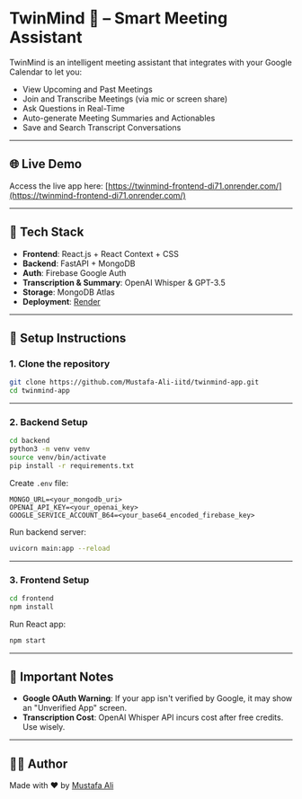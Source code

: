 # TwinMind 🧠 – Smart Meeting Assistant

TwinMind is an intelligent meeting assistant that integrates with your Google Calendar to let you:

* View Upcoming and Past Meetings
* Join and Transcribe Meetings (via mic or screen share)
* Ask Questions in Real-Time
* Auto-generate Meeting Summaries and Actionables
* Save and Search Transcript Conversations

---

## 🌐 Live Demo

Access the live app here: [https://twinmind-frontend-di71.onrender.com/](https://twinmind-frontend-di71.onrender.com/)

---

## 🧰 Tech Stack

* **Frontend**: React.js + React Context + CSS
* **Backend**: FastAPI + MongoDB
* **Auth**: Firebase Google Auth
* **Transcription & Summary**: OpenAI Whisper & GPT-3.5
* **Storage**: MongoDB Atlas
* **Deployment**: [Render](https://render.com/)

---

## 🚀 Setup Instructions

### 1. Clone the repository

```bash
git clone https://github.com/Mustafa-Ali-iitd/twinmind-app.git
cd twinmind-app
```

---

### 2. Backend Setup

```bash
cd backend
python3 -m venv venv
source venv/bin/activate
pip install -r requirements.txt
```

Create `.env` file:

```
MONGO_URL=<your_mongodb_uri>
OPENAI_API_KEY=<your_openai_key>
GOOGLE_SERVICE_ACCOUNT_B64=<your_base64_encoded_firebase_key>
```

Run backend server:

```bash
uvicorn main:app --reload
```

---

### 3. Frontend Setup

```bash
cd frontend
npm install
```

Run React app:

```bash
npm start
```

---

## 🔐 Important Notes

* **Google OAuth Warning**: If your app isn't verified by Google, it may show an "Unverified App" screen.
* **Transcription Cost**: OpenAI Whisper API incurs cost after free credits. Use wisely.


---

## 🧑‍💻 Author

Made with ❤️ by [Mustafa Ali](mailto:mustafaali@umass.edu)